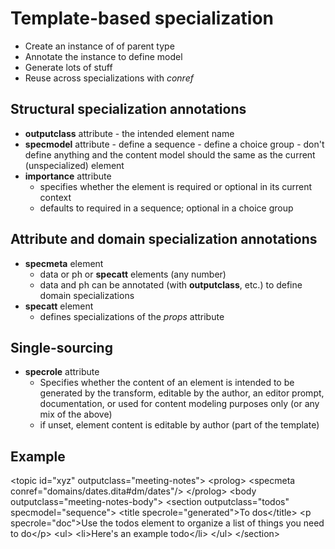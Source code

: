 # Template-based specialization

- Create an instance of of parent type
- Annotate the instance to define model
- Generate lots of stuff
- Reuse across specializations with *conref*

## Structural specialization annotations
- **outputclass** attribute
	  -  the intended element name
- **specmodel** attribute
	  -  define a sequence
	  -  define a choice group
	  -  don't define anything and the content model should the same as the current (unspecialized) element
-  **importance** attribute
	-  specifies whether the element is required or optional in its current context
	- defaults to required in a sequence; optional in a choice group

## Attribute and domain specialization annotations
- **specmeta** element
	- data or ph or **specatt** elements (any number)
	- data and ph can be annotated (with **outputclass**, etc.) to define domain specializations
- **specatt** element
	- defines specializations of the *props* attribute

## Single-sourcing
- **specrole** attribute
	- Specifies whether the content of an element is intended to be generated by the transform, editable by the author, an editor prompt, documentation, or used for content modeling purposes only (or any mix of the above)
	- if unset, element content is editable by author (part of the template)

## Example


\<topic id="xyz" outputclass="meeting-notes"\>
\<prolog\>
\<specmeta conref="domains/dates.dita#dm/dates"/\>
\</prolog\>
\<body outputclass="meeting-notes-body"\>
\<section outputclass="todos" specmodel="sequence"\>
\<title specrole="generated"\>To dos\</title\>
\<p specrole="doc"\>Use the todos element to organize a list of things you need to do\</p\>
\<ul\>
  \<li\>Here's an example todo\</li\>
\</ul\>
\</section\>
